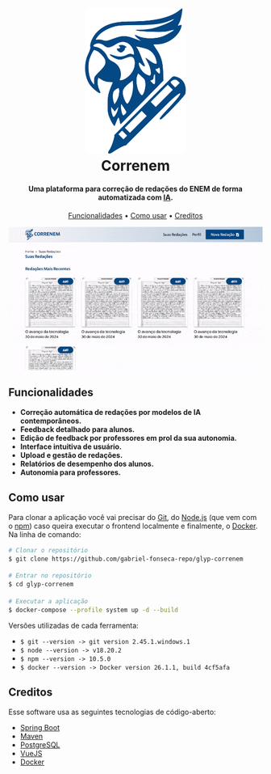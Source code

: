<h1 align="center">
  <br>
  <picture>
    <source media="(prefers-color-scheme: dark)" width="200" srcset="https://raw.githubusercontent.com/LuccaBarroso/correnem/main/public/LogoWhite.png">
    <source media="(prefers-color-scheme: light)" width="200" srcset="https://raw.githubusercontent.com/LuccaBarroso/correnem/main/public/LogoMain.png">
    <img alt="Logo do Correnem" width="200" src="https://raw.githubusercontent.com/LuccaBarroso/correnem/main/public/LogoMain.png">
  </picture>
  <br>
  Correnem
  <br>
</h1>

<h4 align="center">Uma plataforma para correção de redações do ENEM de forma automatizada com <a href="https://deepmind.google/technologies/gemini/pro/" target="_blank">IA</a>.</h4>

<p align="center">
  <a href="#funcionalidades">Funcionalidades</a> •
  <a href="#como-usar">Como usar</a> •
  <a href="#creditos">Creditos</a>
</p>

![screenshot](https://raw.githubusercontent.com/LuccaBarroso/correnem/main/public/CorrenemDemo.gif)

## Funcionalidades

-   **Correção automática de redações por modelos de IA contemporâneos.**
-   **Feedback detalhado para alunos.**
-   **Edição de feedback por professores em prol da sua autonomia.**
-   **Interface intuitiva de usuário.**
-   **Upload e gestão de redações.**
-   **Relatórios de desempenho dos alunos.**
-   **Autonomia para professores.**

## Como usar

Para clonar a aplicação você vai precisar do [Git](https://git-scm.com), do [Node.js](https://nodejs.org/en/download/) (que vem com o [npm](http://npmjs.com)) caso queira executar o frontend localmente e finalmente, o [Docker](https://www.docker.com/products/docker-desktop/). Na linha de comando:

```bash
# Clonar o repositório
$ git clone https://github.com/gabriel-fonseca-repo/glyp-correnem

# Entrar no repositório
$ cd glyp-correnem

# Executar a aplicação
$ docker-compose --profile system up -d --build
```

Versões utilizadas de cada ferramenta:

-   `$ git --version -> git version 2.45.1.windows.1`
-   `$ node --version -> v18.20.2`
-   `$ npm --version -> 10.5.0`
-   `$ docker --version -> Docker version 26.1.1, build 4cf5afa`

## Creditos

Esse software usa as seguintes tecnologias de código-aberto:

-   [Spring Boot](https://spring.io/)
-   [Maven](https://maven.apache.org/)
-   [PostgreSQL](https://www.postgresql.org/)
-   [VueJS](https://vuejs.org/)
-   [Docker](https://www.docker.com/)
